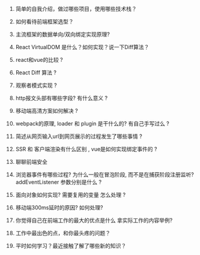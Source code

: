 1. 简单的自我介绍，做过哪些项目，使用哪些技术栈？

2. 如何看待前端框架选型？

3. 主流框架的数据单向/双向绑定实现原理? 

4. React VirtualDOM 是什么？如何实现？说一下Diff算法？

5. react和vue的比较 ?

6. React Diff 算法 ? 

7. 观察者模式实现 ? 

8. http报文头部有哪些字段? 有什么意义 ? 

9. 移动端高清方案如何解决 ? 

10. webpack的原理, loader 和 plugin 是干什么的? 有自己手写过么 ?

11. 简述从网页输入url到网页展示的过程发生了哪些事情 ? 

12. SSR 和 客户端渲染有什么区别 , vue是如何实现绑定事件的 ? 

13. 聊聊前端安全

14. 浏览器事件有哪些过程? 为什么一般在冒泡阶段, 而不是在捕获阶段注册监听? addEventListener 参数分别是什么 ? 

15. 面向对象如何实现? 需要复用的变量 怎么处理 ? 

16. 移动端300ms延时的原因? 如何处理?

17. 你觉得自己在前端工作的最大的优点是什么 拿实际工作的内容举例? 

18. 工作中最出色的点，和你最头疼的问题？ 

19. 平时如何学习？最近接触了解了哪些新的知识？